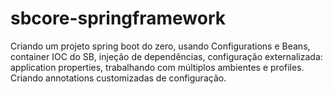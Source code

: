 # sbcore-springframework
Criando um projeto spring boot do zero, usando Configurations e Beans, container IOC do SB, injeção de dependências, configuração externalizada: application properties, trabalhando com múltiplos ambientes e profiles. Criando annotations customizadas de configuração.
